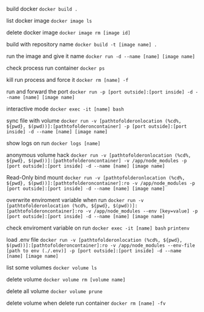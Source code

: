 build docker
`docker build .`

list docker image
`docker image ls`

delete docker image
`docker image rm [image id]`

build with repository name
`docker build -t [image name] .`

run the image and give it name
`docker run -d --name [name] [image name]`

check process run container
`docker ps `

kill run process and force it
`docker rm [name] -f`

run and forward the port
`docker run -p [port outside]:[port inside] -d --name [name] [image name]`

interactive mode
`docker exec -it [name] bash`

sync file with volume
`docker run -v [pathtofolderonlocation (%cd%, ${pwd}, $(pwd))]:[pathtofolderoncontainer] -p [port outside]:[port inside] -d --name [name] [image name]`

show logs on run
`docker logs [name]`

anonymous volume hack
`docker run -v [pathtofolderonlocation (%cd%, ${pwd}, $(pwd))]:[pathtofolderoncontainer] -v /app/node_modules -p [port outside]:[port inside] -d --name [name] [image name]`

Read-Only bind mount
`docker run -v [pathtofolderonlocation (%cd%, ${pwd}, $(pwd))]:[pathtofolderoncontainer]:ro -v /app/node_modules -p [port outside]:[port inside] -d --name [name] [image name]`

overwrite enviroment variable when run
`docker run -v [pathtofolderonlocation (%cd%, ${pwd}, $(pwd))]:[pathtofolderoncontainer]:ro -v /app/node_modules --env [key=value] -p [port outside]:[port inside] -d --name [name] [image name]`

check enviroment variable on run
`docker exec -it [name] bash`
`printenv`

load .env file
`docker run -v [pathtofolderonlocation (%cd%, ${pwd}, $(pwd))]:[pathtofolderoncontainer]:ro -v /app/node_modules --env-file [path to env (./.env)] -p [port outside]:[port inside] -d --name [name] [image name]`

list some volumes
`docker volume ls`

delete volume
`docker volume rm [volume name]`

delete all volume
`docker volume prune`

delete volume when delete run container
`docker rm [name] -fv`
